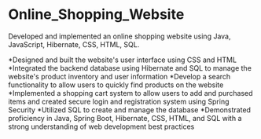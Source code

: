 # Online_Shopping_Website
Developed and implemented an online shopping website using Java, JavaScript, Hibernate, CSS, HTML, SQL.

*Designed and built the website's user interface using CSS and HTML
*Integrated the backend database using Hibernate and SQL to manage the website's product inventory and user
 information
*Develop a search functionality to allow users to quickly find products on the website
*Implemented a shopping cart system to allow users to add and purchased items and created secure login and
 registration system using Spring Security
*Utilized SQL to create and manage the database
*Demonstrated proficiency in Java, Spring Boot, Hibernate, CSS, HTML, and SQL with a strong understanding
 of web development best practices
